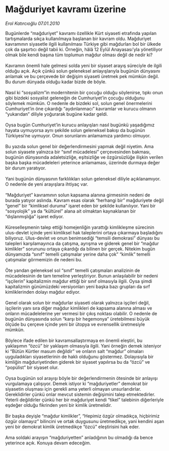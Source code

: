 # Mağduriyet kavramı üzerine

*Erol Katırcıoğlu 07.01.2010*

<div class="yazi">Bugünlerde “mağduriyet” kavramı özellikle Kürt siyaseti etrafında yapılan tartışmalarda sıkça kullanılmaya başlanan bir kavram oldu. Mağduriyet kavramının siyasetle ilgili kullanılması Türkiye gibi mağdurları bol bir ülkede çok da şaşırtıcı değil tabii ki. Örneğin, hâlâ 12 Eylül Anayasası’yla yönetiliyor olmak bile kendi başına tüm toplumun mağdur olması değil de nedir ki? <br/><br/>Kavramın önemli hale gelmesi solda yeni bir siyaset arayış süreciyle de ilgili olduğu açık. Açık çünkü solun geleneksel anlayışlarıyla bugünün dünyasını anlamak ve bu çerçevede bir değişim siyaseti üretmek pek mümkün değil. Bu durum dünyada olduğu kadar bizde de böyle. <br/><br/>Nasıl ki “sosyalizm”in modernitenin bir çocuğu olduğu söylenirse, tıpkı onun gibi bizdeki sosyalist geleneğin de Cumhuriyet’in çocuğu olduğunu söylemek mümkün. O nedenle de bizdeki sol, solun genel önermelerini Cumhuriyet’in öne çıkardığı “aydınlanmacı” kavramlar ve kurucu olmanın “yukarıdan” diliyle yoğurarak bugüne kadar geldi. <br/><br/>Oysa bugün Cumhuriyet’in kurucu anlayışları nasıl bugünkü yaşadığımız hayata uymuyorsa aynı şekilde solun geleneksel bakışı da bugünün Türkiyesi’ne uymuyor. Onun sorunlarını anlamamıza yardımcı olmuyor. <br/><br/>Bu yazıda solun genel bir değerlendirmesini yapmak değil niyetim. Ama solun siyasete yalnızca bir “sınıf mücadelesi” çerçevesinden bakması, bugünün dünyasında adaletsizliğe, eşitsizliğe ve özgürsüzlüğe ilişkin verilen başka başka mücadeleleri yeterince anlamaması, üzerinde durmaya değer bir durum yaratıyor. <br/><br/>Yani bugünün dünyasının farklılıkları solun geleneksel diliyle açıklanamıyor. O nedenle de yeni arayışlara ihtiyaç var. <br/><br/>“Mağduriyet” kavramının solun kapsama alanına girmesinin nedeni de burada yatıyor aslında. Kavram esas olarak “herhangi bir” mağduriyete değil “genel” bir “kimliksel duruma” işaret eden bir şekilde kullanılıyor. Yani bir “sosyolojik” ya da “kültürel” alana ait olmaktan kaynaklanan bir “dışlanmışlığa” işaret ediyor. <br/><br/>Küreselleşmenin talep ettiği homejenliğin yarattığı kimlikleşme sürecinin ulus-devlet içinde yeni kimliksel hak taleplerini ortaya çıkarmaya başladığını biliyoruz. Ulus-devlet ve onun benimsediği “temsili demokrasi” dünyası bu talepleri karşılamayınca da çatışma, ayrışma ve giderek genel bir “mağdur kimlikler” sorununu ortaya çıkardığı da bilinen bir gerçek. Nitekim bugün dünyamızda “sınıf” temelli çatışmalar yerine daha çok” “kimlik” temelli çatışmalar görmemizin de nedeni bu. <br/><br/>Öte yandan geleneksel sol “sınıf” temelli çatışmaları analizinin de mücadelesinin de tam temeline yerleştiriyor. Bunun anlaşılabilir bir nedeni “işçilerin” kapitalizmin mağdur ettiği bir sınıf olmasıyla ilgili. Oysa şimdi kapitalizmin günümüzdeki versiyonları yeni başka bazı grupları da sırf kimliklerinden dolayı mağdur ediyor. <br/><br/>Genel olarak solun bir mağdurlar siyaseti olarak yalnızca işçileri değil, işçilerin yanı sıra diğer mağdur kimlikleri de kapsama alanına alması ve onların mücadelelerine yer vermesi bir çıkış noktası olabilir. O nedenle de bugünün dünyasında solun “karşı bir hegemonya” üretebilmesi büyük ölçüde bu çerçeve içinde yeni bir ütopya ve evrensellik üretmesiyle mümkün. <br/><br/>Böylece ifade edilen bir kavramsallaştırmaya en önemli eleştiri, bu yaklaşımın “özcü” bir yaklaşım olmasıyla ilgili. Yani örneğin demek isteniyor ki “Bütün Kürtler masum değildir” ve onların salt “mağdur” olmaları uyguladıkları siyasetlerinin de haklı olduğunu göstermez. Dolayısıyla bir kimliğin mağduriyetinden giderek bir siyaset yapılırsa bu da “özcü” ve “popülist” bir siyaset olur. <br/><br/>Oysa bugünün sol arayışı böyle bir değerlendirmenin ötesinde bir anlayışı vurgulamaya çalışıyor. Demek istiyor ki “mağduriyetler” demokrat bir siyasetin oluşması için gerekli ama yeterli olmayan unsurlarıdırlar. Gereklidirler çünkü onlar mevcut sistemin değişimini talep etmektedirler. Yeterli değildirler çünkü her bir mağduriyet kendi “tikel” talebinin diğerleriyle eşdeğer olduğu fikrinden yeni bir kimlik üretmelidir. <br/><br/>Bir başka deyişle “mağdur kimlikler”, “Hepimiz özgür olmadıkça, hiçbirimiz özgür olamayız” bilincini ve ortak duygusunu üretmedikçe, yani kendini aşan yeni bir demokrat kimlik üretmedikçe “özcü” eleştirisini hak eder. <br/><br/>Ama soldaki arayışın “mağduriyetten” anladığının bu olmadığı da bence yeterince açık. Konuya devam edeceğim.
              </div>

